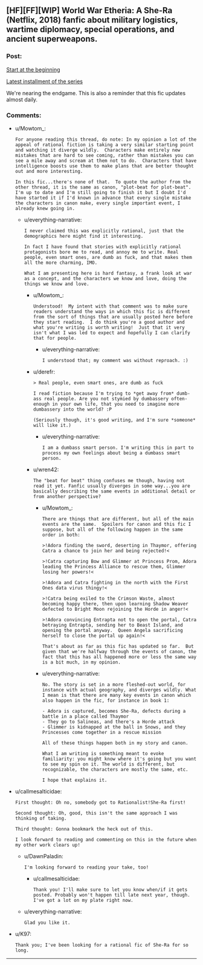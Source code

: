 ## [HF][FF][WIP] World War Etheria: A She-Ra (Netflix, 2018) fanfic about military logistics, wartime diplomacy, special operations, and ancient superweapons.

### Post:

[Start at the beginning](https://archiveofourown.org/works/26250910/chapters/63897070)

[Latest installment of the series](https://archiveofourown.org/works/27511408/chapters/67275025)

We're nearing the endgame. This is also a reminder that this fic updates almost daily.

### Comments:

- u/Mowtom_:
  ```
  For anyone reading this thread, do note: In my opinion a lot of the appeal of rational fiction is taking a very similar starting point and watching it diverge wildly.  Characters make entirely new mistakes that are hard to see coming, rather than mistakes you can see a mile away and scream at them not to do.  Characters that have intelligence boosts use them to make plans that are better thought out and more interesting.

  In this fic...there's none of that.  To quote the author from the other thread, it is the same as canon, "plot-beat for plot-beat".  I'm up to date and I'm still going to finish it but I doubt I'd have started it if I'd known in advance that every single mistake the characters in canon make, every single important event, I already knew going in.
  ```

  - u/everything-narrative:
    ```
    I never claimed this was explicitly rational, just that the demographics here might find it interesting.

    In fact I have found that stories with explicitly rational protagonists bore me to read, and annoy me to write. Real people, even smart ones, are dumb as fuck, and that makes them all the more charming, IMO.

    What I am presenting here is hard fantasy, a frank look at war as a concept, and the characters we know and love, doing the things we know and love.
    ```

    - u/Mowtom_:
      ```
      Understood!  My intent with that comment was to make sure readers understand the ways in which this fic is different from the sort of things that are usually posted here before they start reading.  I do think you're a good author and what you're writing is worth writing!  Just that it very isn't what I was led to expect and hopefully I can clarify that for people.
      ```

      - u/everything-narrative:
        ```
        I understood that; my comment was without reproach. :)
        ```

    - u/derefr:
      ```
      > Real people, even smart ones, are dumb as fuck

      I read fiction because I'm trying to *get away from* dumb-ass real people. Are you not stymied by dumbassery often-enough in your own life, that you need to imagine more dumbassery into the world? :P

      (Seriously though, it's good writing, and I'm sure *someone* will like it.)
      ```

      - u/everything-narrative:
        ```
        I am a dumbass smart person. I'm writing this in part to process my own feelings about being a dumbass smart person.
        ```

    - u/wren42:
      ```
      The "beat for beat" thing confuses me though, having not read it yet. Fanfic usually diverges in some way...you are basically describing the same events in additional detail or from another perspective?
      ```

      - u/Mowtom_:
        ```
        There are things that are different, but all of the main events are the same.  Spoilers for canon and this fic I suppose, but all of the following happen in the same order in both:

        >!Adora finding the sword, deserting in Thaymor, offering Catra a chance to join her and being rejected!<

        >!Catra capturing Bow and Glimmer at Princess Prom, Adora leading the Princess Alliance to rescue them, Glimmer losing her powers!<

        >!Adora and Catra fighting in the north with the First Ones data virus thingy!<

        >!Catra being exiled to the Crimson Waste, almost becoming happy there, then upon learning Shadow Weaver defected to Bright Moon rejoining the Horde in anger!<

        >!Adora convincing Entrapta not to open the portal, Catra betraying Entrapta, sending her to Beast Island, and opening the portal anyway.  Queen Angela sacrificing herself to close the portal up again!<

        That's about as far as this fic has updated so far.  But given that we're halfway through the events of canon, the fact that this has all happened more or less the same way is a bit much, in my opinion.
        ```

      - u/everything-narrative:
        ```
        No. The story is set in a more fleshed-out world, for instance with actual geography, and diverges wildly. What I mean is that there are many key events in canon which also happen in the fic, for instance in book 1:

        - Adora is captured, becomes She-Ra, defects during a battle in a place called Thaymor
        - They go to Salineas, and there's a Horde attack
        - Glimmer is kidnapped at the ball in Snows, and they Princesses come together in a rescue mission

        All of these things happen both in my story and canon.

        What I am writing is something meant to evoke familiarity: you might know where it's going but you want to see my spin on it. The world is different, but recognizable, the characters are mostly the same, etc.

        I hope that explains it.
        ```

- u/callmesalticidae:
  ```
  First thought: Oh no, somebody got to Rationalist!She-Ra first! 

  Second thought: Oh, good, this isn't the same approach I was thinking of taking. 

  Third thought: Gonna bookmark the heck out of this. 

  I look forward to reading and commenting on this in the future when my other work clears up!
  ```

  - u/DawnPaladin:
    ```
    I'm looking forward to reading your take, too!
    ```

    - u/callmesalticidae:
      ```
      Thank you! I'll make sure to let you know when/if it gets posted. Probably won't happen till late next year, though. I've got a lot on my plate right now.
      ```

  - u/everything-narrative:
    ```
    Glad you like it.
    ```

- u/K97:
  ```
  Thank you; I've been looking for a rational fic of She-Ra for so long.
  ```

---

